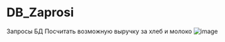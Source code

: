 # DB_Zaprosi
Запросы БД
Посчитать возможную выручку за хлеб и молоко
![image](https://github.com/Gollandskiy/DB_Zaprosi/assets/126692933/94467281-0884-4356-9226-a1ee38b92ebf)

